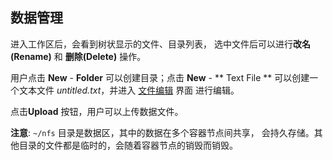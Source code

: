 ## 数据管理 ##

进入工作区后，会看到树状显示的文件、目录列表，
选中文件后可以进行**改名(Rename)** 和 **删除(Delete)** 操作。

用户点击 **New** - **Folder** 可以创建目录；点击 **New** - ** Text File
** 可以创建一个文本文件 *untitled.txt*，并进入 [文件编辑](edit.md) 界面
进行编辑。

点击**Upload** 按钮，用户可以上传数据文件。

**注意**:  `~/nfs` 目录是数据区，其中的数据在多个容器节点间共享，
会持久存储。其他目录的文件都是临时的，会随着容器节点的销毁而销毁。

